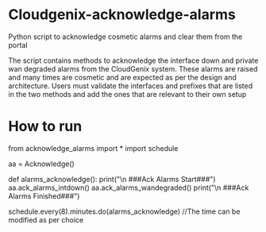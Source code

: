 # Cloudgenix-acknowledge-alarms
Python script to acknowledge cosmetic alarms and clear them from the portal

The script contains methods to acknowledge the interface down and private wan degraded alarms from the CloudGenix system.
These alarms are raised and many times are cosmetic and are expected as per the design and architecture.
Users must validate the interfaces and prefixes that are listed in the two methods and add the ones that are relevant to their own setup


# How to run

from acknowledge_alarms import *
import schedule

aa = Acknowledge()

def alarms_acknowledge():
    print("\n ###Ack Alarms Start###")
    aa.ack_alarms_intdown()
    aa.ack_alarms_wandegraded()
    print("\n ###Ack Alarms Finished###")


schedule.every(8).minutes.do(alarms_acknowledge)    //The time can be modified as per choice
